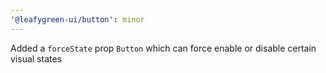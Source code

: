 ```yaml
---
'@leafygreen-ui/button': minor
---
```


Added a `forceState` prop `Button` which can force enable or disable certain visual states
